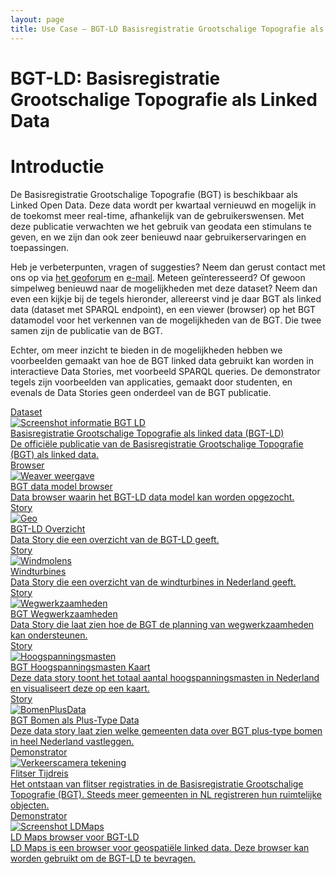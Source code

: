 ```yaml
---
layout: page
title: Use Case ― BGT-LD Basisregistratie Grootschalige Topografie als Linked Data
---
```


# BGT-LD: Basisregistratie Grootschalige Topografie als Linked Data

# Introductie
De Basisregistratie Grootschalige Topografie (BGT) is beschikbaar als Linked Open Data. Deze data wordt per kwartaal vernieuwd en mogelijk in de toekomst meer real-time, afhankelijk van de gebruikerswensen. Met deze publicatie verwachten we het gebruik van geodata een stimulans te geven, en we zijn dan ook zeer benieuwd naar gebruikerservaringen en toepassingen. 

Heb je verbeterpunten, vragen of suggesties? Neem dan gerust contact met ons op via <a href='https://geoforum.nl/'>het geoforum</a> en <a href='mailto:erwin.folmer@kadaster.nl'>e-mail</a>. Meteen geïnteresseerd? Of gewoon simpelweg benieuwd naar de mogelijkheden met deze dataset?
Neem dan even een kijkje bij de tegels hieronder, allereerst vind je daar BGT als linked data (dataset met SPARQL endpoint), en een viewer (browser) op het BGT datamodel voor het verkennen van de mogelijkheden van de BGT. Die twee samen zijn de publicatie van de BGT. 

Echter, om meer inzicht te bieden in de mogelijkheden hebben we voorbeelden gemaakt van hoe de BGT linked data gebruikt kan worden in interactieve Data Stories, met voorbeeld SPARQL queries. De demonstrator tegels zijn voorbeelden van applicaties, gemaakt door studenten, en evenals de Data Stories geen onderdeel van de BGT publicatie. 


<div class="cards-wrapper">
  <a href="https://data.labs.kadaster.nl/kadaster/bgt">
    <div class="card">
      <div class="card-type">Dataset</div>
      <img class="card-image" src="/assets/images/bgt-ld.png" alt="Screenshot informatie BGT LD">
      <div class="card-title">Basisregistratie Grootschalige Topografie als linked data (BGT-LD)</div>
      <div class="card-description">De officiële publicatie van de Basisregistratie Grootschalige Topografie (BGT) als linked data.</div>
    </div>
  </a>
    <a href="https://kadaster.wvr.io/bgt/elements">
    <div class="card">
      <div class="card-type">Browser</div>
      <img class="card-image" src="/assets/images/weaver.png" alt="Weaver weergave">
      <div class="card-title">BGT data model browser</div>
      <div class="card-description">Data browser waarin het BGT-LD data model kan worden opgezocht.</div>
    </div>
  </a>
  <a href="https://data.labs.kadaster.nl/kadaster/-/stories/bgt-overzicht">
    <div class="card">
      <div class="card-type">Story</div>
      <img class="card-image" src="/assets/images/geo.jpg" alt="Geo">
      <div class="card-title">BGT-LD Overzicht</div>
      <div class="card-description">Data Story die een overzicht van de BGT-LD geeft.</div>
    </div>
  </a>
  <a href="https://data.labs.kadaster.nl/kadaster/-/stories/windturbines">
    <div class="card">
      <div class="card-type">Story</div>
      <img class="card-image" src="/assets/images/windturbines.jpg" alt="Windmolens">
      <div class="card-title">Windturbines</div>
      <div class="card-description">Data Story die een overzicht van de windturbines in Nederland geeft.</div>
    </div>
  </a>
  <a href="https://data.labs.kadaster.nl/kadaster/-/stories/bgt-wegwerkzaamheden" >
    <div class="card">
      <div class="card-type">Story</div>
      <img class="card-image" src="/assets/images/wegwerkzaamheden.jpg" alt="Wegwerkzaamheden">
      <div class="card-title">BGT Wegwerkzaamheden</div>
      <div class="card-description">Data Story die laat zien hoe de BGT de planning van wegwerkzaamheden kan ondersteunen.</div>
    </div>
  </a>
  <a href="https://data.labs.kadaster.nl/kadaster/-/stories/hoogspanningsmast-nl" >
    <div class="card">
      <div class="card-type">Story</div>
      <img class="card-image" src="/assets/images/hoogspanning.jpg" alt="Hoogspanningsmasten">
      <div class="card-title">BGT Hoogspanningsmasten Kaart</div>
      <div class="card-description">Deze data story toont het totaal aantal hoogspanningsmasten in Nederland en visualiseert deze op een kaart.</div>
    </div>
  </a>
  <a href="https://data.labs.kadaster.nl/kadaster/-/stories/bgt-plustype-bomen-gemeenten" >
    <div class="card">
      <div class="card-type">Story</div>
      <img class="card-image" src="/assets/images/bomen.jpg" alt="BomenPlusData">
      <div class="card-title">BGT Bomen als Plus-Type Data</div>
      <div class="card-description">Deze data story laat zien welke gemeenten data over BGT plus-type bomen in heel Nederland vastleggen.</div>
    </div>
  </a>
    <a href="/demonstrators/flitser-tijdreis">
    <div class="card">
      <div class="card-type">Demonstrator</div>
      <img class="card-image" src="/assets/images/flitser.svg" alt="Verkeerscamera tekening">
      <div class="card-title">Flitser Tijdreis</div>
      <div class="card-description">Het ontstaan van flitser registraties in de Basisregistratie Grootschalige Topografie (BGT).  Steeds meer gemeenten in NL registreren hun ruimtelijke objecten.</div>
    </div>
  </a>
  <a href="/demonstrators/LDMaps_BGT">
    <div class="card">
      <div class="card-type">Demonstrator</div>
      <img class="card-image" src="/assets/images/ld-maps.png" alt="Screenshot LDMaps">
      <div class="card-title">LD Maps browser voor BGT-LD</div>
      <div class="card-description">LD Maps is een browser voor geospatiële linked data.  Deze browser kan worden gebruikt om de BGT-LD te bevragen.</div>
    </div>
  </a>
</div>
